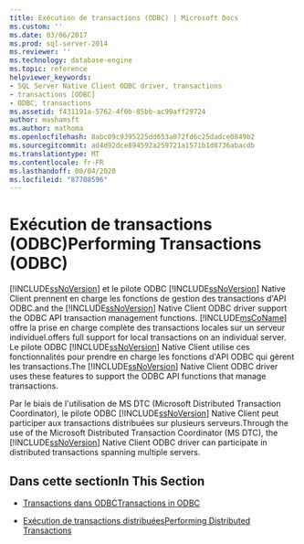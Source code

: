 ```yaml
---
title: Exécution de transactions (ODBC) | Microsoft Docs
ms.custom: ''
ms.date: 03/06/2017
ms.prod: sql-server-2014
ms.reviewer: ''
ms.technology: database-engine
ms.topic: reference
helpviewer_keywords:
- SQL Server Native Client ODBC driver, transactions
- transactions [ODBC]
- ODBC, transactions
ms.assetid: f431191a-5762-4f0b-85bb-ac99aff29724
author: mashamsft
ms.author: mathoma
ms.openlocfilehash: 8abc09c9395225dd653a072fd6c25dadce0849b2
ms.sourcegitcommit: ad4d92dce894592a259721a1571b1d8736abacdb
ms.translationtype: MT
ms.contentlocale: fr-FR
ms.lasthandoff: 08/04/2020
ms.locfileid: "87708596"
---
```

# <a name="performing-transactions-odbc"></a><span data-ttu-id="cf2e1-102">Exécution de transactions (ODBC)</span><span class="sxs-lookup"><span data-stu-id="cf2e1-102">Performing Transactions (ODBC)</span></span>
  [!INCLUDE[ssNoVersion](../../includes/ssnoversion-md.md)] <span data-ttu-id="cf2e1-103">et le pilote ODBC [!INCLUDE[ssNoVersion](../../includes/ssnoversion-md.md)] Native Client prennent en charge les fonctions de gestion des transactions d'API ODBC.</span><span class="sxs-lookup"><span data-stu-id="cf2e1-103">and the [!INCLUDE[ssNoVersion](../../includes/ssnoversion-md.md)] Native Client ODBC driver support the ODBC API transaction management functions.</span></span> [!INCLUDE[msCoName](../../includes/msconame-md.md)] <span data-ttu-id="cf2e1-104">offre la prise en charge complète des transactions locales sur un serveur individuel.</span><span class="sxs-lookup"><span data-stu-id="cf2e1-104">offers full support for local transactions on an individual server.</span></span> <span data-ttu-id="cf2e1-105">Le pilote ODBC [!INCLUDE[ssNoVersion](../../includes/ssnoversion-md.md)] Native Client utilise ces fonctionnalités pour prendre en charge les fonctions d'API ODBC qui gèrent les transactions.</span><span class="sxs-lookup"><span data-stu-id="cf2e1-105">The [!INCLUDE[ssNoVersion](../../includes/ssnoversion-md.md)] Native Client ODBC driver uses these features to support the ODBC API functions that manage transactions.</span></span>  
  
 <span data-ttu-id="cf2e1-106">Par le biais de l'utilisation de MS DTC (Microsoft Distributed Transaction Coordinator), le pilote ODBC [!INCLUDE[ssNoVersion](../../includes/ssnoversion-md.md)] Native Client peut participer aux transactions distribuées sur plusieurs serveurs.</span><span class="sxs-lookup"><span data-stu-id="cf2e1-106">Through the use of the Microsoft Distributed Transaction Coordinator (MS DTC), the [!INCLUDE[ssNoVersion](../../includes/ssnoversion-md.md)] Native Client ODBC driver can participate in distributed transactions spanning multiple servers.</span></span>  
  
## <a name="in-this-section"></a><span data-ttu-id="cf2e1-107">Dans cette section</span><span class="sxs-lookup"><span data-stu-id="cf2e1-107">In This Section</span></span>  
  
-   [<span data-ttu-id="cf2e1-108">Transactions dans ODBC</span><span class="sxs-lookup"><span data-stu-id="cf2e1-108">Transactions in ODBC</span></span>](../../relational-databases/native-client/odbc/performing-transactions-in-odbc.md)  
  
-   [<span data-ttu-id="cf2e1-109">Exécution de transactions distribuées</span><span class="sxs-lookup"><span data-stu-id="cf2e1-109">Performing Distributed Transactions</span></span>](../../relational-databases/native-client-ole-db-transactions/transactions.md)  
  
  
